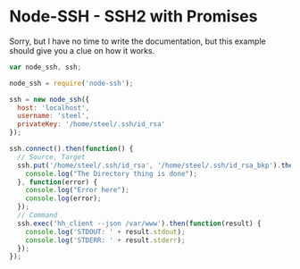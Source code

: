 Node-SSH - SSH2 with Promises
=========

Sorry, but I have no time to write the documentation, but this example should give you a clue on how it works.

```js
var node_ssh, ssh;

node_ssh = require('node-ssh');

ssh = new node_ssh({
  host: 'localhost',
  username: 'steel',
  privateKey: '/home/steel/.ssh/id_rsa'
});

ssh.connect().then(function() {
  // Source, Target
  ssh.put('/home/steel/.ssh/id_rsa', '/home/steel/.ssh/id_rsa_bkp').then(function() {
    console.log("The Directory thing is done");
  }, function(error) {
    console.log("Error here");
    console.log(error);
  });
  // Command
  ssh.exec('hh_client --json /var/www').then(function(result) {
    console.log('STDOUT: ' + result.stdout);
    console.log('STDERR: ' + result.stderr);
  });
});
```
